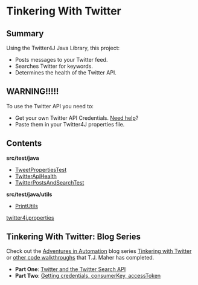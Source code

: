 # Tinkering With Twitter

## Summary
Using the Twitter4J Java Library, this project:
* Posts messages to your Twitter feed.
* Searches Twitter for keywords.
* Determines the health of the Twitter API.

## WARNING!!!!!
To use the Twitter API you need to:
* Get your own Twitter API Credentials. [Need help](http://www.tjmaher.com/2017/10/tinkering-with-twitter-2_29.html)?
* Paste them in your Twitter4J properties file. 

## Contents
**src/test/java**
* [TweetPropertiesTest](https://github.com/tjmaher/tinkeringWithTwitter/blob/master/src/test/java/TweetPropertiesTest.java)
* [TwitterApiHealth](https://github.com/tjmaher/tinkeringWithTwitter/blob/master/src/test/java/TwitterApiHealthTest.java)
* [TwitterPostsAndSearchTest](https://github.com/tjmaher/tinkeringWithTwitter/blob/master/src/test/java/TwitterPostsAndSearchTest.java)

**src/test/java/utils**
* [PrintUtils](https://github.com/tjmaher/tinkeringWithTwitter/blob/master/src/test/java/utils/PrintUtils.java)

[twitter4j.properties](https://github.com/tjmaher/tinkeringWithTwitter/blob/master/twitter4j.properties)



## Tinkering With Twitter: Blog Series
Check out the [Adventures in Automation](http://tjmaher.com/) blog series [Tinkering with Twitter](http://www.tjmaher.com/2017/10/tinkering-with-twitter-1.html) or [other code walkthroughs](http://www.tjmaher.com/p/programming-projects.html) that T.J. Maher has completed.
* **Part One**: [Twitter and the Twitter Search API](http://www.tjmaher.com/2017/10/tinkering-with-twitter-1.html)
* **Part Two**: [Getting credentials, consumerKey, accessToken](http://www.tjmaher.com/2017/10/tinkering-with-twitter-2_29.html)


